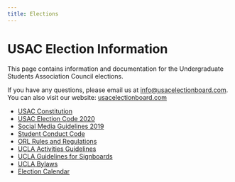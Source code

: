 ```yaml
---
title: Elections
---
```


# USAC Election Information

This page contains information and documentation for the Undergraduate Students Association Council elections.

If you have any questions, please email us at <info@usacelectionboard.com>. You can also visit our website: [usacelectionboard.com](http://usacelectionboard.com/)

  - [USAC Constitution](/docs/constitution.pdf)
  - [USAC Election Code 2020](/docs/election_code.pdf)
  - [Social Media Guidelines 2019](/docs/2019%20Social%20Media%20Guidelines.pdf)
  - [Student Conduct Code](/docs/Student%20Conduct%20Code.pdf)
  - [ORL Rules and Regulations](/docs/ON%20CAMPUS%20HOUSING%20REGULATIONS.pdf)
  - [UCLA Activities Guidelines](/docs/UCLA%20Activities%20Guidelines%20.pdf)
  - [UCLA Guidelines for Signboards](/docs/GUIDELINES%20FOR%20CAMPUS%20SIGNBOARDS.pdf)
  - [UCLA Bylaws](/docs/bylaws.pdf)
  - [Election Calendar](/docs/2019%20election%20calendar.pdf)
